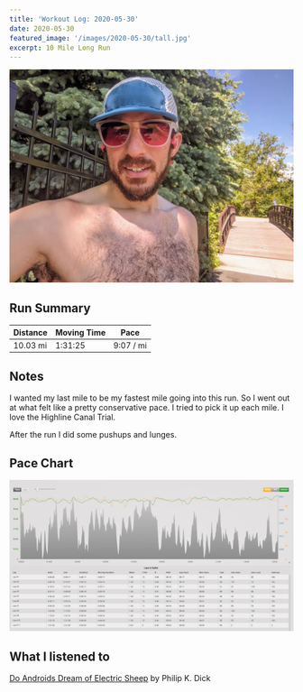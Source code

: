 ```yaml
---
title: 'Workout Log: 2020-05-30'
date: 2020-05-30
featured_image: '/images/2020-05-30/tall.jpg'
excerpt: 10 Mile Long Run
---
```


![](/images/2020-05-30/wide.jpg)


## Run Summary

| Distance   | Moving Time          	| Pace        |
|------------|------------------------|-------------|
| 10.03 mi   | 1:31:25                |  9:07 / mi  |

## Notes

I wanted my last mile to be my fastest mile going into this run. So I went out at what felt like a pretty conservative pace. I tried to pick it up each mile. I love the Highline Canal Trial.

After the run I did some pushups and lunges.

## Pace Chart

![](/images/2020-05-30/splits.png)

## What I listened to
[Do Androids Dream of Electric Sheep](https://www.goodreads.com/book/show/7082.Do_Androids_Dream_of_Electric_Sheep_) by Philip K. Dick
